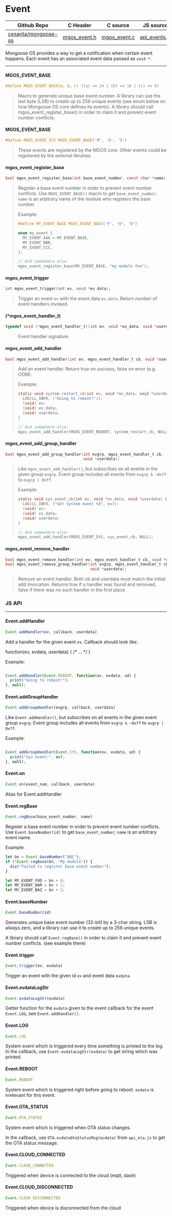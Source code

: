 # Event
| Github Repo | C Header | C source  | JS source |
| ----------- | -------- | --------  | ----------------- |
| [cesanta/mongoose-os](https://github.com/cesanta/mongoose-os) | [mgos_event.h](https://github.com/cesanta/mongoose-os/tree/master/include/mgos_event.h) | [mgos_event.c](https://github.com/cesanta/mongoose-os/tree/master/src/mgos_event.c)  | [api_events.js](http://github.com/mongoose-os-libs/mjs/tree/master/fs/api_events.js)         |


Mongoose OS provides a way to get a notification when certain event
happens. Each event has an associated event data passed as `void *`.
 

 ----- 
#### MGOS_EVENT_BASE

```c
#define MGOS_EVENT_BASE(a, b, c) ((a) << 24 | (b) << 16 | (c) << 8)
```
> 
> Macro to generate unique base event number.
> A library can use the last byte (LSB) to create up to 256 unique
> events (see enum below on how Mongoose OS core defines its events).
> A library should call mgos_event_register_base() in order to claim
> it and prevent event number conflicts.
>  
#### MGOS_EVENT_BASE

```c
#define MGOS_EVENT_SYS MGOS_EVENT_BASE('M', 'O', 'S')
```
> 
> These events are registered by the MGOS core.
> Other events could be registered by the external libraries.
>  
#### mgos_event_register_base

```c
bool mgos_event_register_base(int base_event_number, const char *name);
```
> 
> Register a base event number in order to prevent event number conflicts.
> Use `MGOS_EVENT_BASE()` macro to get `base_event_number`; `name` is an
> arbitrary name of the module who registers the base number.
> 
> Example:
> ```c
> #define MY_EVENT_BASE MGOS_EVENT_BASE('F', 'O', 'O')
> 
> enum my_event {
>   MY_EVENT_AAA = MY_EVENT_BASE,
>   MY_EVENT_BBB,
>   MY_EVENT_CCC,
> };
> 
> // And somewhere else:
> mgos_event_register_base(MY_EVENT_BASE, "my module foo");
> ```
>  
#### mgos_event_trigger

```c
int mgos_event_trigger(int ev, void *ev_data);
```
>  Trigger an event `ev` with the event data `ev_data`. Return number of event
> handlers invoked. 
#### (*mgos_event_handler_t)

```c
typedef void (*mgos_event_handler_t)(int ev, void *ev_data, void *userdata);
```
>  Event handler signature. 
#### mgos_event_add_handler

```c
bool mgos_event_add_handler(int ev, mgos_event_handler_t cb, void *userdata);
```
> 
> Add an event handler. Return true on success, false on error (e.g. OOM).
> 
> Example:
> ```c
> static void system_restart_cb(int ev, void *ev_data, void *userdata) {
>   LOG(LL_INFO, ("Going to reboot!"));
>   (void) ev;
>   (void) ev_data;
>   (void) userdata;
> }
> 
> // And somewhere else:
> mgos_event_add_handler(MGOS_EVENT_REBOOT, system_restart_cb, NULL);
> ```
>  
#### mgos_event_add_group_handler

```c
bool mgos_event_add_group_handler(int evgrp, mgos_event_handler_t cb,
                                  void *userdata);
```
> 
> Like `mgos_event_add_handler()`, but subscribes on all events in the given
> group `evgrp`. Event group includes all events from `evgrp & ~0xff` to
> `evgrp | 0xff`.
> 
> Example:
> ```c
> static void sys_event_cb(int ev, void *ev_data, void *userdata) {
>   LOG(LL_INFO, ("Got system event %d", ev));
>   (void) ev;
>   (void) ev_data;
>   (void) userdata;
> }
> 
> // And somewhere else:
> mgos_event_add_handler(MGOS_EVENT_SYS, sys_event_cb, NULL);
> ```
>  
#### mgos_event_remove_handler

```c
bool mgos_event_remove_handler(int ev, mgos_event_handler_t cb, void *userdata);
bool mgos_event_remove_group_handler(int evgrp, mgos_event_handler_t cb,
                                     void *userdata);
```
> 
> Remove an event handler.
> Both cb and userdata must match the initial add invocation.
> Returns true if a handler was found and removed, false if there was no
> such handler in the first place.
>  

### JS API

 --- 
#### Event.addHandler

```javascript
Event.addHandler(ev, callback, userdata)
```
Add a handler for the given event `ev`. Callback should look like:

function(ev, evdata, userdata) { /* ... */ }

Example:
```javascript

Event.addHandler(Event.REBOOT, function(ev, evdata, ud) {
  print("Going to reboot!");
}, null);
```
#### Event.addGroupHandler

```javascript
Event.addGroupHandler(evgrp, callback, userdata)
```
Like `Event.addHandler()`, but subscribes on all events in the given
event group `evgrp`. Event group includes all events from `evgrp & ~0xff`
to `evgrp | 0xff`.

Example:
```javascript

Event.addGroupHandler(Event.SYS, function(ev, evdata, ud) {
  print("Sys event:", ev);
}, null);
```
#### Event.on

```javascript
Event.on(event_num, callback, userdata)
```
Alias for Event.addHandler
#### Event.regBase

```javascript
Event.regBase(base_event_number, name)
```
Register a base event number in order to prevent event number conflicts.
Use `Event.baseNumber(id)` to get `base_event_number`; `name` is an
arbitrary event name.

Example:
```javascript
let bn = Event.baseNumber("ABC");
if (!Event.regBase(bn, "My module")) {
  die("Failed to register base event number");
}

let MY_EVENT_FOO = bn + 0;
let MY_EVENT_BAR = bn + 1;
let MY_EVENT_BAZ = bn + 2;
```
#### Event.baseNumber

```javascript
Event.baseNumber(id)
```
Generates unique base event number (32-bit) by a 3-char string.
LSB is always zero, and a library can use it to create up to 256 unique
events.

A library should call `Event.regBase()` in order to claim
it and prevent event number conflicts. (see example there)
#### Event.trigger

```javascript
Event.trigger(ev, evdata)
```
Trigger an event with the given id `ev` and event data `evdata`.
#### Event.evdataLogStr

```javascript
Event.evdataLogStr(evdata)
```
Getter function for the `evdata` given to the event callback for the event
`Event.LOG`, see `Event.addHandler()`.
#### Event.LOG

```javascript
Event.LOG
```
System event which is triggered every time something is printed to the
log.  In the callback, use `Event.evdataLogStr(evdata)` to get string
which was printed.
#### Event.REBOOT

```javascript
Event.REBOOT
```
System event which is triggered right before going to reboot. `evdata`
is irrelevant for this event.
#### Event.OTA_STATUS

```javascript
Event.OTA_STATUS
```
System event which is triggered when OTA status changes.

In the callback, use `OTA.evdataOtaStatusMsg(evdata)` from `api_ota.js` to
get the OTA status message.
#### Event.CLOUD_CONNECTED

```javascript
Event.CLOUD_CONNECTED
```
Triggered when device is connected to the cloud (mqtt, dash)
#### Event.CLOUD_DISCONNECTED

```javascript
Event.CLOUD_DISCONNECTED
```
Triggered when device is disconnected from the cloud
